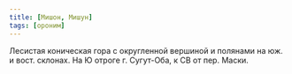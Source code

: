 ```yaml
---
title: [Мишон, Мишун]
tags: [ороним]
---
```


Лесистая коническая гора с округленной вершиной и полянами на юж. и вост.
склонах. На Ю отроге г. Сугут-Оба, к СВ от пер. Маски.
